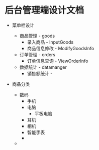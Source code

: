 <!--
 * @Author: your name
 * @Date: 2022-01-09 23:29:05
 * @LastEditTime: 2022-01-22 22:48:30
 * @LastEditors: Please set LastEditors
 * @Description: 打开koroFileHeader查看配置 进行设置: https://github.com/OBKoro1/koro1FileHeader/wiki/%E9%85%8D%E7%BD%AE
 * @FilePath: \desc\管理端设计.md
-->
# 后台管理端设计文档

- 菜单栏设计 
  - 商品管理 - goods
    - 录入商品 - InputGoods
    - 商品信息修改 - ModifyGoodsInfo
  - 订单管理 - orders
    - 订单信息查询 - ViewOrderInfo 
  - 数据统计 - datamanger
    - 销售额统计 - 

- 商品分类
  - 数码
    - 手机
    - 电脑
      - 平板电脑
    - 耳机
    - 相机
    - 智能手表
    - 
  - 